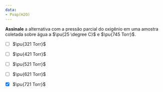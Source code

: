 ```yaml
---
data: 
- Pvap(H2O)
---
```


**Assinale** a alternativa com a pressão parcial do oxigênio em uma amostra coletada sobre água a $\pu{25 \degree C}$ e $\pu{745 Torr}$.  

- [ ] $\pu{321 Torr}$
- [ ] $\pu{421 Torr}$
- [ ] $\pu{521 Torr}$
- [ ] $\pu{621 Torr}$
- [x] $\pu{721 Torr}$



